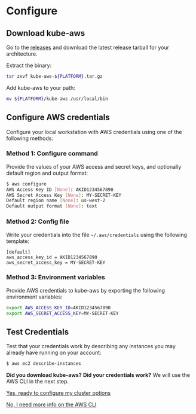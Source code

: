 # Configure

## Download kube-aws

Go to the [releases](https://github.com/kubernetes-incubator/kube-aws/releases) and download the latest release tarball for your architecture.

Extract the binary:

```sh
tar zxvf kube-aws-${PLATFORM}.tar.gz
```

Add kube-aws to your path:

```sh
mv ${PLATFORM}/kube-aws /usr/local/bin
```

## Configure AWS credentials

Configure your local workstation with AWS credentials using one of the following methods:

### Method 1: Configure command

Provide the values of your AWS access and secret keys, and optionally default region and output format:

```sh
$ aws configure
AWS Access Key ID [None]: AKID1234567890
AWS Secret Access Key [None]: MY-SECRET-KEY
Default region name [None]: us-west-2
Default output format [None]: text
```

### Method 2: Config file

Write your credentials into the file `~/.aws/credentials` using the following template:

```
[default]
aws_access_key_id = AKID1234567890
aws_secret_access_key = MY-SECRET-KEY
```

### Method 3: Environment variables

Provide AWS credentials to kube-aws by exporting the following environment variables:

```sh
export AWS_ACCESS_KEY_ID=AKID1234567890
export AWS_SECRET_ACCESS_KEY=MY-SECRET-KEY
```

## Test Credentials

Test that your credentials work by describing any instances you may already have running on your account:

```sh
$ aws ec2 describe-instances
```

**Did you download kube-aws?**
**Did your credentials work?** We will use the AWS CLI in the next step.

[Yes, ready to configure my cluster options](step-2-render.md)

[No, I need more info on the AWS CLI](https://docs.aws.amazon.com/cli/latest/userguide/cli-chap-getting-started.html)